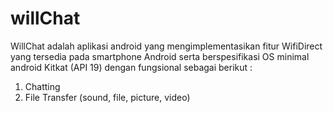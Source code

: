# willChat

WillChat adalah aplikasi android yang mengimplementasikan fitur WifiDirect yang tersedia pada smartphone Android serta berspesifikasi OS minimal android Kitkat (API 19) dengan fungsional sebagai berikut :

1. Chatting
2. File Transfer (sound, file, picture, video)

